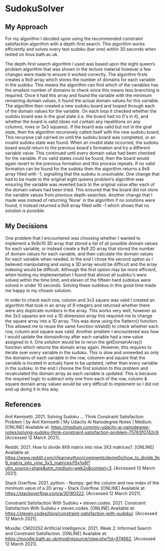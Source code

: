 # SudokuSolver
## My Approach
For my algorithm I decided upon using the recommended constraint satisfaction algorithm with a depth-first search. This algorithm works efficiently and solves every test sudoku (bar one) within 30 seconds when tested on linux.bath.ac.uk. 

The depth-first search algorithm I used was based upon the eight queen’s problem algorithm that was shown in the lecture material however a few changes were made to ensure it worked correctly. The algorithm firsts creates a 9x9 array which stores the number of domains for each variable in the sudoku. This means the algorithm can find which of the variables has the smallest number of domains to check since this means less branching is required. Once it had this array and found the variable with the minimum remaining domain values, it found the actual domain values for this variable. The algorithm then created a new sudoku board and looped through each of the domain values for the variable. On each loop it checked whether the sudoku board was in the goal state (i.e. the board had no 0's in it), and whether the board is valid (does not contain any repetitions on any columns, rows or 3x3 squares). If the board was valid but not in the goal state, then the algorithm recursively called itself with the new sudoku board. This recursive call carried on until the sudoku board was completed, or an invalid sudoku state was found. When an invalid state occurred, the sudoku board would return to the previous board's formation and try a different variable value. This continued until every domain value had been checked for the variable. If no valid states could be found, then the board would again revert to the previous formation and this process repeats. If no valid formation can be found for the sudoku then the algorithm returns a 9x9 array filled with -1, signalling that the sudoku is unsolvable.
One change that had to be made to the original eight queens problem’s algorithm was ensuring the variable was reverted back to the original value after each of the domain values had been tried. This ensured that the board did not store the variable values from previous depth-searches. Another change that I made was instead of returning 'None' in the algorithm if no solutions were found, it instead returned a 9x9 array filled with -1 which shows that no solution is possible.

## My Decisions
One problem that I encountered was choosing whether I wanted to implement a 9x9x10 3D array that stored a list of all possible domain values for each variable, or instead create a 9x9 2D array that stored the number of domain values for each variable, and then calculate the domain values for each variable when needed. In the end I chose the second option as I believed manipulating and using a 3D array would be difficult and the array indexing would be difficult. Although the first option may be more efficient, when testing my implementation I found that almost all sudoku's were solved within the time limit, and eleven of the fifteen hard sudokus were solved in under 10 seconds. Solving these sudokus in this good time made me happy in my chosen solution.

In order to check each row, column and 3x3 square was valid I created an algorithm that took in an array of 9 integers and returned whether there were any duplicate numbers in the array. This works very well, however as the 3x3 squares are not a 1D dimension array this required me to change the square array into a 1D array. This was done using the flattern() function. This allowed me to reuse the same function isValid() to check whether each row, column and square was valid.
Another problem I encountered was how I would update the domainArray after each variable had a new value assigned to it. One solution would be to rerun the getDomainArray() function which returns the domain array again. However, this requires to iterate over every variable in the sudoku. This is slow and unneeded as only the domains of each variable in the row, columnn and square that the variable is located in actualy have to be updated, rather than every variable in the sudoku. In the end I choose the first solution to this problem and recalculated the domain array as each variable is updated. This is because the required logic to subtract only one from each of the row, column & square domain array values would be very difficult to implement so I did not end up doing it in this way. 

## References
Anil Kemisetti. 2021. Solving Sudoku … Think Constraint Satisfaction Problem | by Anil Kemisetti | My Udacity Ai Nanodegree Notes | Medium. [ONLINE] Available at: https://medium.com/my-udacity-ai-nanodegree-notes/solving-sudoku-think-constraint-satisfaction-problem-75763f0742c9. [Accessed 12 March 2021].

Reddit. 2021. How to divide 9X9 matrix into nine 3X3 matrices?. [ONLINE] Available at: https://www.reddit.com/r/learnpython/comments/dpnm0x/how_to_divide_9x9_matrix_into_nine_3x3_matrices/f5x1q8l?utm_source=share&utm_medium=web2x&context=3. [Accessed 12 March 2021].

Stack Overflow. 2021. python - Numpy: get the column and row index of the minimum value of a 2D array - Stack Overflow. [ONLINE] Available at: https://stackoverflow.com/a/30180322. [Accessed 12 March 2021].

Constraint Satisfaction With Sudoku • steven.codes. 2021. Constraint Satisfaction With Sudoku • steven.codes. [ONLINE] Available at: https://steven.codes/blog/constraint-satisfaction-with-sudoku/. [Accessed 12 March 2021].

Moodle: CM20252 Artificial Intelligence. 2021. Week 2: Informed Search and Constraint Satisfaction. [ONLINE] Available at: https://moodle.bath.ac.uk/mod/resource/view.php?id=974662. [Accessed 12 March 2021].
